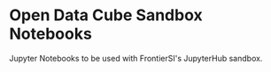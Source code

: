 # Open Data Cube Sandbox Notebooks
Jupyter Notebooks to be used with FrontierSI's JupyterHub sandbox.
